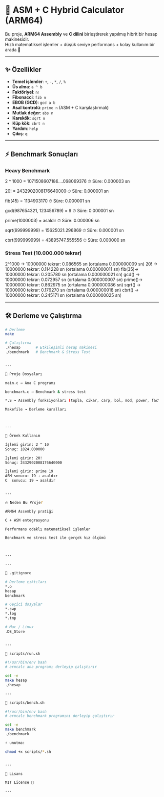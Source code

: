 # 🧮 ASM + C Hybrid Calculator (ARM64)

Bu proje, **ARM64 Assembly** ve **C dilini** birleştirerek yapılmış hibrit bir hesap makinesidir.  
Hızlı matematiksel işlemler + düşük seviye performans + kolay kullanım bir arada 🚀

---

## ✨ Özellikler

- **Temel işlemler**: `+`, `-`, `*`, `/`, `%`
- **Üs alma**: `a ^ b`
- **Faktöriyel**: `n!`
- **Fibonacci**: `fib n`
- **EBOB (GCD)**: `gcd a b`
- **Asal kontrolü**: `prime n` (ASM + C karşılaştırmalı)
- **Mutlak değer**: `abs n`
- **Karekök**: `sqrt n`
- **Küp kök**: `cbrt n`
- **Yardım**: `help`
- **Çıkış**: `q`

---

## ⚡ Benchmark Sonuçları

### Heavy Benchmark
2 ^ 1000 = 1071508607186....068069376 ⏱ Süre: 0.000003 sn

20! = 2432902008176640000 ⏱ Süre: 0.000001 sn

fib(45) = 1134903170 ⏱ Süre: 0.000001 sn

gcd(987654321, 123456789) = 9 ⏱ Süre: 0.000001 sn

prime(1000003) = asaldır ⏱ Süre: 0.000006 sn

sqrt(999999999) = 15625021.296869 ⏱ Süre: 0.000001 sn

cbrt(999999999) = 43895747.555556 ⏱ Süre: 0.000000 sn

### Stress Test (10.000.000 tekrar)
2^1000 -> 10000000 tekrar: 0.086565 sn (ortalama 0.000000009 sn)
20!    -> 10000000 tekrar: 0.114228 sn (ortalama 0.000000011 sn) 
fib(35)-> 10000000 tekrar: 0.205780 sn (ortalama 0.000000021 sn) 
gcd()  -> 10000000 tekrar: 0.072957 sn (ortalama 0.000000007 sn) 
prime()-> 10000000 tekrar: 0.862975 sn (ortalama 0.000000086 sn) 
sqrt() -> 10000000 tekrar: 0.179270 sn (ortalama 0.000000018 sn) 
cbrt() -> 10000000 tekrar: 0.245171 sn (ortalama 0.000000025 sn)

---

## 🛠 Derleme ve Çalıştırma

```bash
# Derleme
make

# Çalıştırma
./hesap       # Etkileşimli hesap makinesi
./benchmark   # Benchmark & Stress Test


---

📂 Proje Dosyaları

main.c → Ana C programı

benchmark.c → Benchmark & stress test

*.S → Assembly fonksiyonları (topla, cikar, carp, bol, mod, power, factorial, fibonacci, gcd, prime, abs, sqrt, cbrt)

Makefile → Derleme kuralları



---

📸 Örnek Kullanım

İşlemi girin: 2 ^ 10
Sonuç: 1024.000000

İşlemi girin: 20!
Sonuç: 2432902008176640000

İşlemi girin: prime 19
ASM sonucu: 19 → asaldır
C  sonucu: 19 → asaldır


---

🔥 Neden Bu Proje?

ARM64 Assembly pratiği

C + ASM entegrasyonu

Performans odaklı matematiksel işlemler

Benchmark ve stress test ile gerçek hız ölçümü



---

---

📄 .gitignore

# Derleme çıktıları
*.o
hesap
benchmark

# Geçici dosyalar
*.swp
*.log
*.tmp

# Mac / Linux
.DS_Store


---

📄 scripts/run.sh

#!/usr/bin/env bash
# armcalc ana programı derleyip çalıştırır

set -e
make hesap
./hesap

---

📄 scripts/bench.sh

#!/usr/bin/env bash
# armcalc benchmark programını derleyip çalıştırır

set -e
make benchmark
./benchmark

⚡ unutma:

chmod +x scripts/*.sh


---

📜 Lisans

MIT License 📝

---

